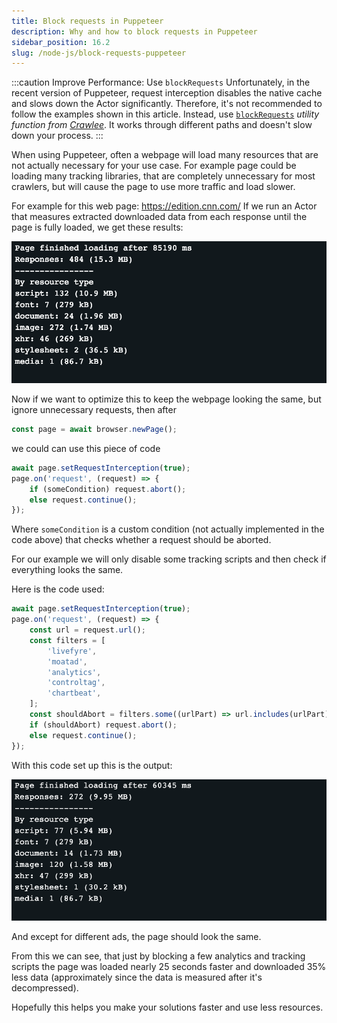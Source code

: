 ```yaml
---
title: Block requests in Puppeteer
description: Why and how to block requests in Puppeteer
sidebar_position: 16.2
slug: /node-js/block-requests-puppeteer
---
```


:::caution Improve Performance: Use `blockRequests`
Unfortunately, in the recent version of Puppeteer, request interception disables the native cache and slows down the Actor significantly. Therefore, it's not recommended to follow the examples shown in this article. Instead, use [<code>blockRequests</code>](https://crawlee.dev/api/puppeteer-crawler/namespace/puppeteerUtils#BlockRequestsOptions) _utility function from_ [_Crawlee_](https://crawlee.dev). It works through different paths and doesn't slow down your process.
:::

When using Puppeteer, often a webpage will load many resources that are not actually necessary for your use case. For example page could be loading many tracking libraries, that are completely unnecessary for most crawlers, but will cause the page to use more traffic and load slower.

For example for this web page: <https://edition.cnn.com/>
If we run an Actor that measures extracted downloaded data from each response until the page is fully loaded, we get these results:

![Actor loading](./images/actor-load.png)


Now if we want to optimize this to keep the webpage looking the same, but ignore unnecessary requests, then after

```js showLineNumbers
const page = await browser.newPage();
```

we could can use this piece of code

```js showLineNumbers
await page.setRequestInterception(true);
page.on('request', (request) => {
    if (someCondition) request.abort();
    else request.continue();
});
```

Where `someCondition` is a custom condition (not actually implemented in the code above) that checks whether a request should be aborted.

For our example we will only disable some tracking scripts and then check if everything looks the same.

Here is the code used:

```js showLineNumbers
await page.setRequestInterception(true);
page.on('request', (request) => {
    const url = request.url();
    const filters = [
        'livefyre',
        'moatad',
        'analytics',
        'controltag',
        'chartbeat',
    ];
    const shouldAbort = filters.some((urlPart) => url.includes(urlPart));
    if (shouldAbort) request.abort();
    else request.continue();
});
```

With this code set up this is the output:

![Improved Actor loading](./images/improved-actor-loading.png)


And except for different ads, the page should look the same.

From this we can see, that just by blocking a few analytics and tracking scripts the page was loaded nearly 25 seconds faster and downloaded 35% less data (approximately since the data is measured after it's decompressed).

Hopefully this helps you make your solutions faster and use less resources.
